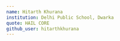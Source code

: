 ```yaml
---
name: Hitarth Khurana 
institution: Delhi Public School, Dwarka 
quote: HAIL CORE
github_user: hitarthkhurana
---
```

